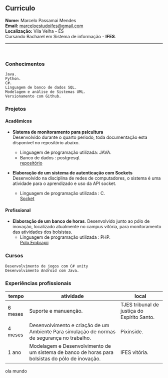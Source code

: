 ## Curriculo
**Nome:**   Marcelo Passamai Mendes<br>
**Email:**  marceloestudoifes@gmail.com<br>
**Localização:** Vila Velha - ES<br>
Cursando Bacharel em Sistema de informação - **IFES**.<br>
<hr>
<br>

### Conhecimentos

	Java.
	Python.
	C#.
	Linguagem de banco de dados SQL.
	Modelagem e análise de Sistemas UML.
	Versionamento com Github.
	
### Projetos 

#### Acadêmicos

- **Sistema de monitoramento para psicultura**<br>
Desenvolvido durante o quarto periodo, toda documentação esta disponível no repositório abaixo.
	- Linguagem de programação utilizada: JAVA.
	- Banco de dados : postgresql.<br>
[repositório](https://github.com/pisciculturainteligente/trab01)

- **Elaboração de um sistema de autenticação com Sockets**<br>
Desenvolvido na disciplina de redes de computadores, o sistema é uma atividade para o aprendizado e uso da API socket.
	- Linguagem de programação utilizada : C.<br>
[Socket](https://github.com/MarceloMendes94/Torre-stark)

#### Profissional 
- **Elaboração de um banco de horas**.
Desenvolvido junto ao pólo de inovação, localizado atualmente no campus vitória, para monitoramento das atividades dos bolsistas.
	- Linguagem de programação utilizada : PHP.<br>
[Polo Embrapii](https://github.com/MarceloMendes94/trab01)

### Cursos

	Desenvolvimento de jogos com C# unity
	Desenvolvimento Android com Java.

### Experiências  profissionais 

| tempo | atividade | local |
| ------ | ---- | ---- |
| 6 meses | Suporte e manuenção. | TJES tribunal de justiça do Espírito Santo.|
| 4 meses | Desenvolvimento e criação de um Ambiente Para simulação de normas de segurança no trabalho. | Pixinside. | 	
| 1 ano   | Modelagem e Desenvolvimento de um sistema de banco de horas para bolsistas do pólo de inovação. | IFES vitória. | 

 ola mundo